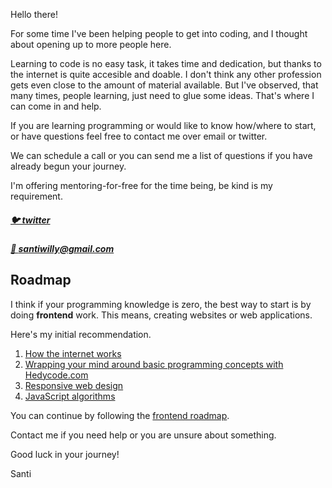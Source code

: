 <!--
.. title: Mentoring
.. slug: mentoring
.. date: 2021-04-06 19:56:17 UTC
.. tags:
.. category:
.. link:
.. description:
.. type: text
-->

Hello there!

For some time I've been helping people to get into coding, and I thought about
opening up to more people here.

Learning to code is no easy task, it takes time and dedication, but thanks to
the internet is quite accesible and doable. I don't think any other profession
gets even close to the amount of material available. But I've observed, that many times,
people learning, just need to glue some ideas. That's where I can come in and help.

If you are learning programming or would like to know how/where to start,
or have questions feel free to contact me over email or twitter.

We can schedule a call or you can send me a list of questions if you have already begun your journey.

I'm offering mentoring-for-free for the time being, be kind is my requirement.

##### [🐦 twitter][twitter]

##### [📨 santiwilly@gmail.com][santiwilly]

## Roadmap

I think if your programming knowledge is zero, the best way to start is by
doing **frontend** work. This means, creating websites or web applications.

Here's my initial recommendation.

1. [How the internet works][internet_works]
2. [Wrapping your mind around basic programming concepts with Hedycode.com][hedy]
3. [Responsive web design][web_design]
4. [JavaScript algorithms][javascript]

You can continue by following the [frontend roadmap][frontend_roadmap].

Contact me if you need help or you are unsure about something.

Good luck in your journey!

Santi

[twitter]: https://twitter.com/santiwilly
[santiwilly]: mailto:santiwilly@gmail.com
[internet_works]: https://tutorial.djangogirls.org/en/how_the_internet_works/
[hedy]: https://www.hedycode.com/start?lang=en
[web_design]: https://www.freecodecamp.org/learn/responsive-web-design/
[javascript]: https://www.freecodecamp.org/learn/javascript-algorithms-and-data-structures/
[frontend_roadmap]: https://roadmap.sh/frontend